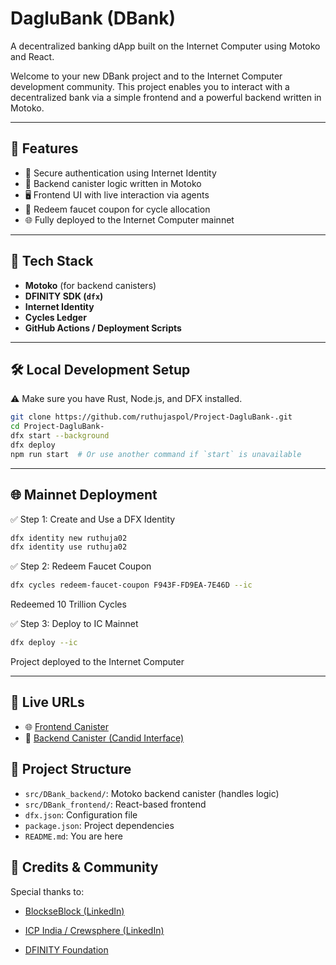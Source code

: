 #  DagluBank (DBank)

A decentralized banking dApp built on the Internet Computer using Motoko and React.

Welcome to your new DBank project and to the Internet Computer development community. This project enables you to interact with a decentralized bank via a simple frontend and a powerful backend written in Motoko.

---

## 🚀 Features

- 🔐 Secure authentication using Internet Identity  
- 🧠 Backend canister logic written in Motoko  
- 🖥️ Frontend UI with live interaction via agents  
- 💸 Redeem faucet coupon for cycle allocation  
- 🌐 Fully deployed to the Internet Computer mainnet  

---

## 🧰 Tech Stack

- **Motoko** (for backend canisters)  
- **DFINITY SDK (`dfx`)**  
- **Internet Identity**  
- **Cycles Ledger**  
- **GitHub Actions / Deployment Scripts**

---

## 🛠️ Local Development Setup

⚠️ Make sure you have Rust, Node.js, and DFX installed.

```bash
git clone https://github.com/ruthujaspol/Project-DagluBank-.git
cd Project-DagluBank-
dfx start --background
dfx deploy
npm run start  # Or use another command if `start` is unavailable
```

---

## 🌐 Mainnet Deployment

✅ Step 1: Create and Use a DFX Identity
```bash
dfx identity new ruthuja02
dfx identity use ruthuja02
```

✅ Step 2: Redeem Faucet Coupon
```bash
dfx cycles redeem-faucet-coupon F943F-FD9EA-7E46D --ic
```
 Redeemed 10 Trillion Cycles

✅ Step 3: Deploy to IC Mainnet
```bash
dfx deploy --ic
```
 Project deployed to the Internet Computer

---

## 🔗 Live URLs

- 🌐 [Frontend Canister](https://k3hhc-kaaaa-aaaad-qhl6q-cai.icp0.io/)
- 🧠 [Backend Canister (Candid Interface)](https://a4qg6-oaaaa-aaaab-qaa4q-cai.raw.icp0.io/?id=k4gbw-hyaaa-aaaad-qhl6a-cai)

## 📁 Project Structure

- `src/DBank_backend/`: Motoko backend canister (handles logic)
- `src/DBank_frontend/`: React-based frontend
- `dfx.json`: Configuration file
- `package.json`: Project dependencies
- `README.md`: You are here

## 🙌 Credits & Community

Special thanks to:
- [BlockseBlock (LinkedIn)](https://www.linkedin.com/company/blockseblock/)

- [ICP India / Crewsphere (LinkedIn)](https://www.linkedin.com/company/crewsphere/)

- [DFINITY Foundation](https://dfinity.org/)

